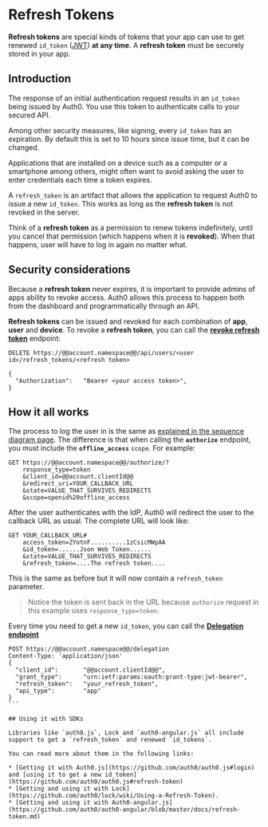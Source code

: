 # Refresh Tokens

__Refresh tokens__ are special kinds of tokens that your app can use to get renewed `id_token` ([JWT](@@base_url@@/jwt)) **at any time**. A __refresh token__ must be securely stored in your app.

## Introduction

The response of an initial authentication request results in an `id_token` being issued by Auth0. You use this token to authenticate calls to your secured API.

Among other security measures, like signing, every `id_token` has an expiration. By default this is set to 10 hours since issue time, but it can be changed.

Applications that are installed on a device such as a computer or a smartphone among others, might often want to avoid asking the user to enter credentials each time a token expires.

A `refresh_token` is an artifact that allows the application to request Auth0 to issue a new `id_token`. This works as long as the __refresh token__ is not revoked in the server.

Think of a __refresh token__ as a permission to renew tokens indefinitely, until you cancel that permission (which happens when it is __revoked__). When that happens, user will have to log in again no matter what.

## Security considerations

Because a __refresh token__ never expires, it is important to provide admins of apps ability to revoke access. Auth0 allows this process to happen both from the dashboard and programmatically through an API.

__Refresh tokens__ can be issued and revoked for each combination of __app__, __user__ and __device__.
To revoke a __refresh token__, you can call the **[revoke refresh token](@@base_url@@/api#delete--api-users--user_id--refresh_tokens--refresh_token-)** endpoint:

```
DELETE https://@@account.namespace@@/api/users/<user id>/refresh_tokens/<refresh token>

{
  "Authorization":   "Bearer <your access token>",
}

```

## How it all works

The process to log the user in is the same as [explained in the sequence diagram page](@@base_url@@/sequence-diagrams). The difference is that when calling the **`authorize`** endpoint, you must include the **`offline_access`** `scope`. For example:

```
GET https://@@account.namespace@@/authorize/?
    response_type=token
    &client_id=@@account.clientId@@
    &redirect_uri=YOUR_CALLBACK_URL
    &state=VALUE_THAT_SURVIVES_REDIRECTS
    &scope=openid%20offline_access
```

After the user authenticates with the IdP, Auth0 will redirect the user to the callback URL as usual. The complete URL will look like:

```
GET YOUR_CALLBACK_URL#
    access_token=2YotnF..........1zCsicMWpAA
    &id_token=......Json Web Token......
    &state=VALUE_THAT_SURVIVES_REDIRECTS
    &refresh_token=....The refresh token....
```

This is the same as before but it will now contain a `refresh_token` parameter.

> Notice the token is sent back in the URL because `authorize` request in this example uses `response_type=token`.

Every time you need to get a new `id_token`, you can call the **[Delegation endpoint](@@base_url@@/auth-api#!#post--delegation)**

````
POST https://@@account.namespace@@/delegation
Content-Type: 'application/json'
{
  "client_id":       "@@account.clientId@@",
  "grant_type":      "urn:ietf:params:oauth:grant-type:jwt-bearer",
  "refresh_token":   "your_refresh_token",
  "api_type":        "app"
}
```

## Using it with SDKs

Libraries like `auth0.js`, Lock and `auth0-angular.js` all include support to get a `refresh_token` and renewed `id_tokens`.

You can read more about them in the following links:

* [Getting it with Auth0.js](https://github.com/auth0/auth0.js#login)  and [using it to get a new id_token](https://github.com/auth0/auth0.js#refresh-token)
* [Getting and using it with Lock](https://github.com/auth0/lock/wiki/Using-a-Refresh-Token).
* [Getting and using it with Auth0-angular.js](https://github.com/auth0/auth0-angular/blob/master/docs/refresh-token.md)
